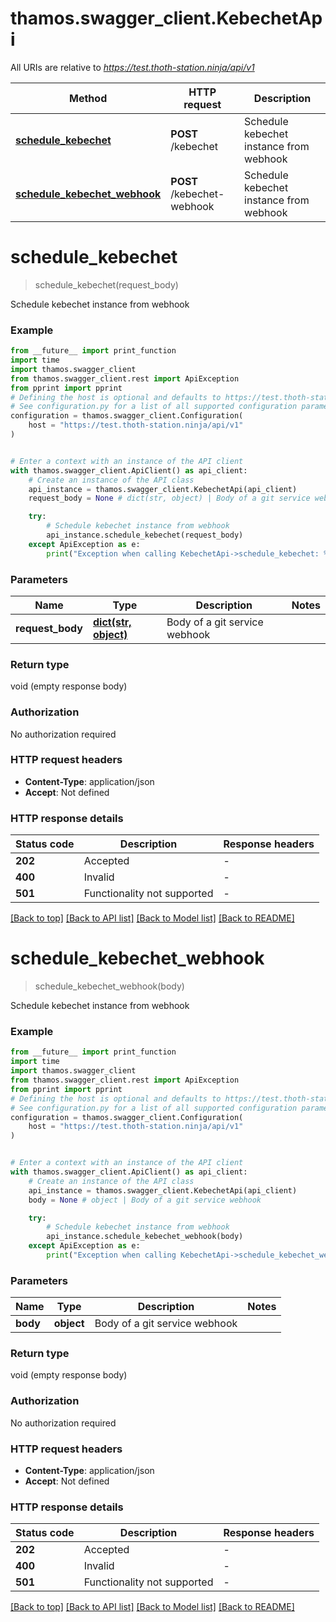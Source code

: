 # thamos.swagger_client.KebechetApi

All URIs are relative to *https://test.thoth-station.ninja/api/v1*

Method | HTTP request | Description
------------- | ------------- | -------------
[**schedule_kebechet**](KebechetApi.md#schedule_kebechet) | **POST** /kebechet | Schedule kebechet instance from webhook
[**schedule_kebechet_webhook**](KebechetApi.md#schedule_kebechet_webhook) | **POST** /kebechet-webhook | Schedule kebechet instance from webhook


# **schedule_kebechet**
> schedule_kebechet(request_body)

Schedule kebechet instance from webhook

### Example

```python
from __future__ import print_function
import time
import thamos.swagger_client
from thamos.swagger_client.rest import ApiException
from pprint import pprint
# Defining the host is optional and defaults to https://test.thoth-station.ninja/api/v1
# See configuration.py for a list of all supported configuration parameters.
configuration = thamos.swagger_client.Configuration(
    host = "https://test.thoth-station.ninja/api/v1"
)


# Enter a context with an instance of the API client
with thamos.swagger_client.ApiClient() as api_client:
    # Create an instance of the API class
    api_instance = thamos.swagger_client.KebechetApi(api_client)
    request_body = None # dict(str, object) | Body of a git service webhook

    try:
        # Schedule kebechet instance from webhook
        api_instance.schedule_kebechet(request_body)
    except ApiException as e:
        print("Exception when calling KebechetApi->schedule_kebechet: %s\n" % e)
```

### Parameters

Name | Type | Description  | Notes
------------- | ------------- | ------------- | -------------
 **request_body** | [**dict(str, object)**](object.md)| Body of a git service webhook |

### Return type

void (empty response body)

### Authorization

No authorization required

### HTTP request headers

 - **Content-Type**: application/json
 - **Accept**: Not defined

### HTTP response details
| Status code | Description | Response headers |
|-------------|-------------|------------------|
**202** | Accepted |  -  |
**400** | Invalid |  -  |
**501** | Functionality not supported |  -  |

[[Back to top]](#) [[Back to API list]](../README.md#documentation-for-api-endpoints) [[Back to Model list]](../README.md#documentation-for-models) [[Back to README]](../README.md)

# **schedule_kebechet_webhook**
> schedule_kebechet_webhook(body)

Schedule kebechet instance from webhook

### Example

```python
from __future__ import print_function
import time
import thamos.swagger_client
from thamos.swagger_client.rest import ApiException
from pprint import pprint
# Defining the host is optional and defaults to https://test.thoth-station.ninja/api/v1
# See configuration.py for a list of all supported configuration parameters.
configuration = thamos.swagger_client.Configuration(
    host = "https://test.thoth-station.ninja/api/v1"
)


# Enter a context with an instance of the API client
with thamos.swagger_client.ApiClient() as api_client:
    # Create an instance of the API class
    api_instance = thamos.swagger_client.KebechetApi(api_client)
    body = None # object | Body of a git service webhook

    try:
        # Schedule kebechet instance from webhook
        api_instance.schedule_kebechet_webhook(body)
    except ApiException as e:
        print("Exception when calling KebechetApi->schedule_kebechet_webhook: %s\n" % e)
```

### Parameters

Name | Type | Description  | Notes
------------- | ------------- | ------------- | -------------
 **body** | **object**| Body of a git service webhook |

### Return type

void (empty response body)

### Authorization

No authorization required

### HTTP request headers

 - **Content-Type**: application/json
 - **Accept**: Not defined

### HTTP response details
| Status code | Description | Response headers |
|-------------|-------------|------------------|
**202** | Accepted |  -  |
**400** | Invalid |  -  |
**501** | Functionality not supported |  -  |

[[Back to top]](#) [[Back to API list]](../README.md#documentation-for-api-endpoints) [[Back to Model list]](../README.md#documentation-for-models) [[Back to README]](../README.md)
